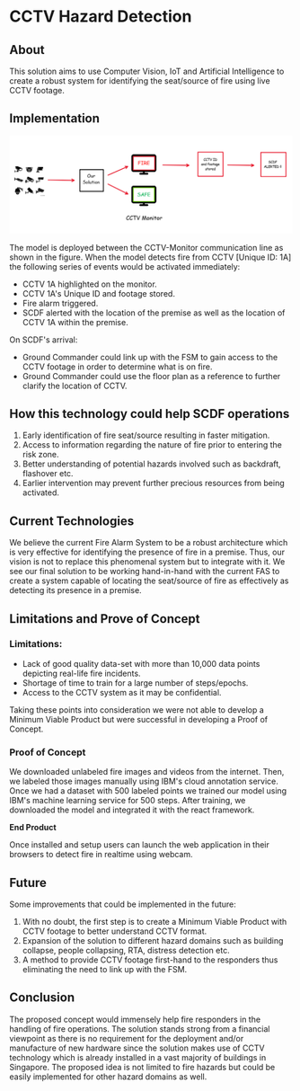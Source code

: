 # CCTV Hazard Detection

## About

This solution aims to use Computer Vision, IoT and Artificial Intelligence to create a robust system for identifying the seat/source of fire using live CCTV footage.

## Implementation

![alt text](media/images/Detailed.png "Architecture")

The model is deployed between the CCTV-Monitor communication line as shown in the figure. When the model detects fire from CCTV [Unique ID: 1A] the following series of events would be activated immediately:

* CCTV 1A highlighted on the monitor.
* CCTV 1A's Unique ID and footage stored.
* Fire alarm triggered.
* SCDF alerted with the location of the premise as well as the location of CCTV 1A within the premise.

On SCDF's arrival:

* Ground Commander could link up with the FSM to gain access to the CCTV footage in order to determine what is on fire.
* Ground Commander could use the floor plan as a reference to further clarify the location of CCTV.

## How this technology could help SCDF operations

1. Early identification of fire seat/source resulting in faster mitigation.
2. Access to information regarding the nature of fire prior to entering the risk zone.
3. Better understanding of potential hazards involved such as backdraft, flashover etc.
4. Earlier intervention may prevent further precious resources from being activated.

## Current Technologies

We believe the current Fire Alarm System to be a robust architecture which is very effective for identifying the presence of fire in a premise. Thus, our vision is not to replace this phenomenal system but to integrate with it. We see our final solution to be working hand-in-hand with the current FAS to create a system capable of locating the seat/source of fire as effectively as detecting its presence in a premise.  

## Limitations and Prove of Concept

### Limitations:

* Lack of good quality data-set with more than 10,000 data points depicting real-life fire incidents.
* Shortage of time to train for a large number of steps/epochs.
* Access to the CCTV system as it may be confidential.

Taking these points into consideration we were not able to develop a Minimum Viable Product but were successful in developing a Proof of Concept.

### Proof of Concept

We downloaded unlabeled fire images and videos from the internet. Then, we labeled those images manually using IBM's cloud annotation service. Once we had a dataset with 500 labeled points we trained our model using IBM's machine learning service for 500 steps. After training, we downloaded the model and integrated it with the react framework. 

**End Product**

Once installed and setup users can launch the web application in their browsers to detect fire in realtime using webcam.

## Future

Some improvements that could be implemented in the future:

1. With no doubt, the first step is to create a Minimum Viable Product with CCTV footage to better understand CCTV format.
2. Expansion of the solution to different hazard domains such as building collapse, people collapsing, RTA, distress detection etc.
3. A method to provide CCTV footage first-hand to the responders thus eliminating the need to link up with the FSM.

## Conclusion 

The proposed concept would immensely help fire responders in the handling of fire operations. The solution stands strong from a financial viewpoint as there is no requirement for the deployment and/or manufacture of new hardware since the solution makes use of CCTV technology which is already installed in a vast majority of buildings in Singapore. The proposed idea is not limited to fire hazards but could be easily implemented for other hazard domains as well.

